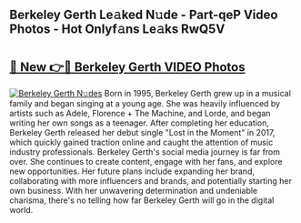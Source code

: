 ## Berkeley Gerth Le𝚊ked N𝚞de - Part-qeP Video Photos - Hot Onlyf𝚊ns Le𝚊ks RwQ5V

# <h2><a href="http://ac20045.deff.icu/?id=Berkeley+Gerth">🔗 New 👉🔴 Berkeley Gerth VIDEO Photos</a></h2>

[![Berkeley Gerth N𝚞des](https://i.imgur.com/rIISA9y.gif)](http://ac20045.deff.icu/?id=Berkeley+Gerth)
Born in 1995, Berkeley Gerth grew up in a musical family and began singing at a young age. She was heavily influenced by artists such as Adele, Florence + The Machine, and Lorde, and began writing her own songs as a teenager. After completing her education, Berkeley Gerth released her debut single "Lost in the Moment" in 2017, which quickly gained traction online and caught the attention of music industry professionals. Berkeley Gerth's social media journey is far from over. She continues to create content, engage with her fans, and explore new opportunities. Her future plans include expanding her brand, collaborating with more influencers and brands, and potentially starting her own business. With her unwavering determination and undeniable charisma, there's no telling how far Berkeley Gerth will go in the digital world.
